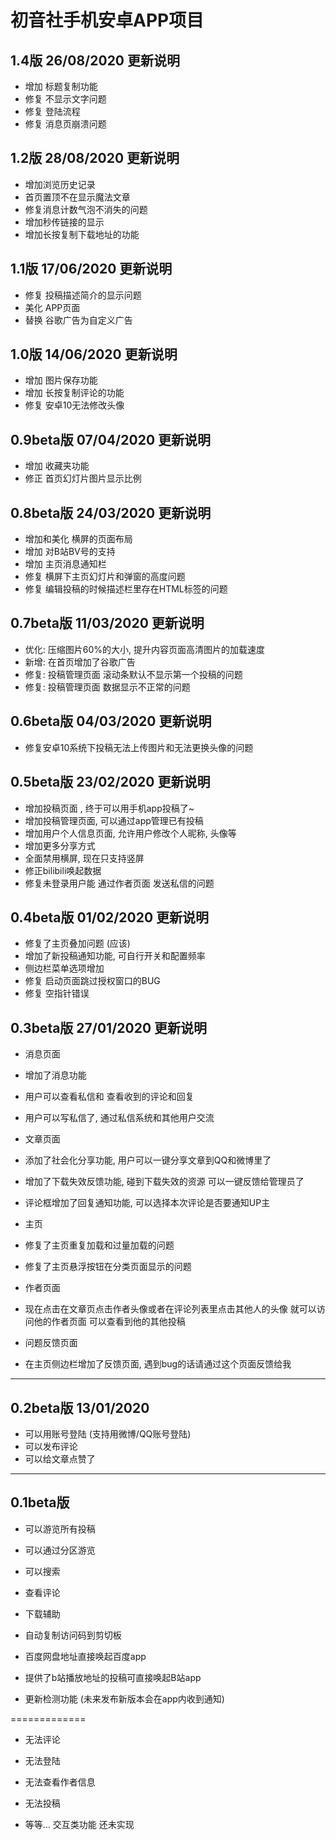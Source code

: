 
# 初音社手机安卓APP项目

## 1.4版 26/08/2020 更新说明
- 增加 标题复制功能
- 修复 不显示文字问题
- 修复 登陆流程
- 修复 消息页崩溃问题

## 1.2版 28/08/2020 更新说明
- 增加浏览历史记录
- 首页置顶不在显示魔法文章
- 修复消息计数气泡不消失的问题
- 增加秒传链接的显示
- 增加长按复制下载地址的功能


## 1.1版 17/06/2020 更新说明
- 修复 投稿描述简介的显示问题
- 美化 APP页面
- 替换 谷歌广告为自定义广告

## 1.0版 14/06/2020 更新说明
- 增加 图片保存功能
- 增加 长按复制评论的功能
- 修复 安卓10无法修改头像


## 0.9beta版 07/04/2020 更新说明
- 增加 收藏夹功能
- 修正 首页幻灯片图片显示比例

## 0.8beta版 24/03/2020 更新说明
- 增加和美化 横屏的页面布局
- 增加 对B站BV号的支持
- 增加 主页消息通知栏
- 修复 横屏下主页幻灯片和弹窗的高度问题
- 修复 编辑投稿的时候描述栏里存在HTML标签的问题




## 0.7beta版 11/03/2020 更新说明
- 优化: 压缩图片60%的大小, 提升内容页面高清图片的加载速度
- 新增: 在首页增加了谷歌广告
- 修复: 投稿管理页面 滚动条默认不显示第一个投稿的问题
- 修复: 投稿管理页面 数据显示不正常的问题

## 0.6beta版 04/03/2020 更新说明
- 修复安卓10系统下投稿无法上传图片和无法更换头像的问题

## 0.5beta版 23/02/2020 更新说明
- 增加投稿页面 , 终于可以用手机app投稿了~
- 增加投稿管理页面, 可以通过app管理已有投稿
- 增加用户个人信息页面, 允许用户修改个人昵称, 头像等
- 增加更多分享方式
- 全面禁用横屏, 现在只支持竖屏
- 修正bilibili唤起数据
- 修复未登录用户能 通过作者页面 发送私信的问题



## 0.4beta版 01/02/2020 更新说明

- 修复了主页叠加问题 (应该)
- 增加了新投稿通知功能, 可自行开关和配置频率
- 侧边栏菜单选项增加
- 修复 启动页面跳过授权窗口的BUG
- 修复 空指针错误



## 0.3beta版 27/01/2020 更新说明

- 消息页面
 - 增加了消息功能
 - 用户可以查看私信和 查看收到的评论和回复
 - 用户可以写私信了, 通过私信系统和其他用户交流

- 文章页面
 - 添加了社会化分享功能, 用户可以一键分享文章到QQ和微博里了
 - 增加了下载失效反馈功能, 碰到下载失效的资源 可以一键反馈给管理员了
 - 评论框增加了回复通知功能, 可以选择本次评论是否要通知UP主

- 主页
 - 修复了主页重复加载和过量加载的问题
 - 修复了主页悬浮按钮在分类页面显示的问题

- 作者页面
 - 现在点击在文章页点击作者头像或者在评论列表里点击其他人的头像 就可以访问他的作者页面 可以查看到他的其他投稿

- 问题反馈页面
 - 在主页侧边栏增加了反馈页面, 遇到bug的话请通过这个页面反馈给我


------------



## 0.2beta版 13/01/2020

  - 可以用账号登陆 (支持用微博/QQ账号登陆)
  - 可以发布评论
  - 可以给文章点赞了


***

## 0.1beta版

  - 可以游览所有投稿 

  - 可以通过分区游览

  - 可以搜索

  - 查看评论

  - 下载辅助

  - 自动复制访问码到剪切板

  - 百度网盘地址直接唤起百度app 

  - 提供了b站播放地址的投稿可直接唤起B站app

  - 更新检测功能 (未来发布新版本会在app内收到通知)
 
 =============

  - 无法评论

  -  无法登陆

  - 无法查看作者信息

  - 无法投稿

  - 等等… 交互类功能 还未实现
